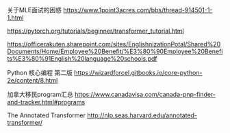 关于MLE面试的困惑    https://www.1point3acres.com/bbs/thread-914501-1-1.html

https://pytorch.org/tutorials/beginner/transformer_tutorial.html

https://officerakuten.sharepoint.com/sites/EnglishnizationPotal/Shared%20Documents/Home/Employee%20Benefit/%E3%80%90Employee%20Benefits%E3%80%91English%20language%20schools.pdf

Python 核心编程 第二版 https://wizardforcel.gitbooks.io/core-python-2e/content/8.html

加拿大移民program汇总 https://www.canadavisa.com/canada-pnp-finder-and-tracker.html#programs

The Annotated Transformer http://nlp.seas.harvard.edu/annotated-transformer/
